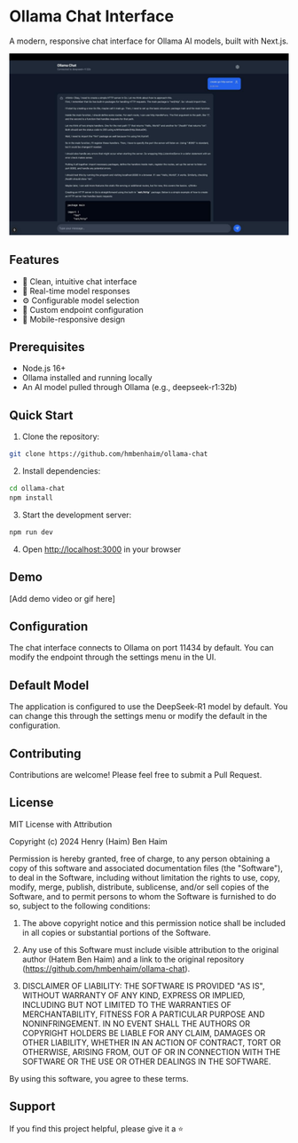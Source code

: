 # Ollama Chat Interface

A modern, responsive chat interface for Ollama AI models, built with Next.js.

![Chat Interface Screenshot](images/chat_ui.jpeg)

## Features

- 🚀 Clean, intuitive chat interface
- 🔄 Real-time model responses
- ⚙️ Configurable model selection
- 🔌 Custom endpoint configuration
- 📱 Mobile-responsive design

## Prerequisites

- Node.js 16+
- Ollama installed and running locally
- An AI model pulled through Ollama (e.g., deepseek-r1:32b)

## Quick Start

1. Clone the repository:
```bash
git clone https://github.com/hmbenhaim/ollama-chat
```

2. Install dependencies:
```bash
cd ollama-chat
npm install
```

3. Start the development server:
```bash
npm run dev
```

4. Open [http://localhost:3000](http://localhost:3000) in your browser

## Demo

[Add demo video or gif here]

## Configuration

The chat interface connects to Ollama on port 11434 by default. You can modify the endpoint through the settings menu in the UI.

## Default Model

The application is configured to use the DeepSeek-R1 model by default. You can change this through the settings menu or modify the default in the configuration.

## Contributing

Contributions are welcome! Please feel free to submit a Pull Request.

## License

MIT License with Attribution

Copyright (c) 2024 Henry (Haim) Ben Haim

Permission is hereby granted, free of charge, to any person obtaining a copy of this software and associated documentation files (the "Software"), to deal in the Software, including without limitation the rights to use, copy, modify, merge, publish, distribute, sublicense, and/or sell copies of the Software, and to permit persons to whom the Software is furnished to do so, subject to the following conditions:

1. The above copyright notice and this permission notice shall be included in all copies or substantial portions of the Software.

2. Any use of this Software must include visible attribution to the original author (Hatem Ben Haim) and a link to the original repository (https://github.com/hmbenhaim/ollama-chat).

3. DISCLAIMER OF LIABILITY:
   THE SOFTWARE IS PROVIDED "AS IS", WITHOUT WARRANTY OF ANY KIND, EXPRESS OR IMPLIED, INCLUDING BUT NOT LIMITED TO THE WARRANTIES OF MERCHANTABILITY, FITNESS FOR A PARTICULAR PURPOSE AND NONINFRINGEMENT. IN NO EVENT SHALL THE AUTHORS OR COPYRIGHT HOLDERS BE LIABLE FOR ANY CLAIM, DAMAGES OR OTHER LIABILITY, WHETHER IN AN ACTION OF CONTRACT, TORT OR OTHERWISE, ARISING FROM, OUT OF OR IN CONNECTION WITH THE SOFTWARE OR THE USE OR OTHER DEALINGS IN THE SOFTWARE.

By using this software, you agree to these terms.

## Support

If you find this project helpful, please give it a ⭐️